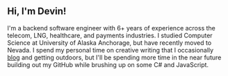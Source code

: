 ## Hi, I'm Devin!

I'm a backend software engineer with 6+ years of experience across the telecom, LNG, healthcare, and payments industries.
I studied Computer Science at University of Alaska Anchorage, but have recently moved to Nevada.
I spend my personal time on creative writing that I occasionally [blog](https://welltree.blog/) and getting outdoors, but I'll be spending more time in the near future building out my GitHub while brushing up on some C# and JavaScript.

<!--
**devinmboyle/devinmboyle** is a ✨ _special_ ✨ repository because its `README.md` (this file) appears on your GitHub profile.

Here are some ideas to get you started:

- 🔭 I’m currently working on ...
- 🌱 I’m currently learning ...
- 👯 I’m looking to collaborate on ...
- 🤔 I’m looking for help with ...
- 💬 Ask me about ...
- 📫 How to reach me: ...
- 😄 Pronouns: ...
- ⚡ Fun fact: ...
-->
